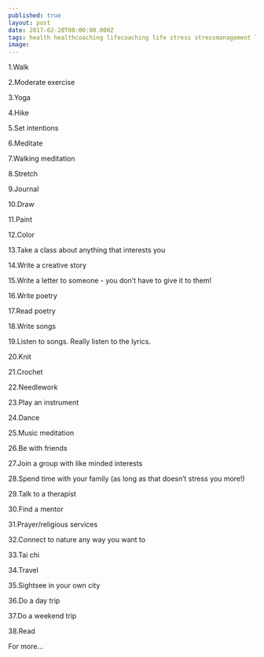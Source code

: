 ```yaml
---
published: true
layout: post
date: 2017-02-20T00:00:00.000Z
tags: health healthcoaching lifecoaching life stress stressmanagement lifestyle coaching food diet nutrition corporatewellness chekcoach chekinstitute goals
image: 
---
```



1.Walk


2.Moderate exercise


3.Yoga


4.Hike


5.Set intentions


6.Meditate


7.Walking meditation


8.Stretch


9.Journal


10.Draw


11.Paint


12.Color


13.Take a class about anything that interests you


14.Write a creative story


15.Write a letter to someone - you don’t have to give it to them!


16.Write poetry


17.Read poetry


18.Write songs


19.Listen to songs. Really listen to the lyrics.


20.Knit 


21.Crochet


22.Needlework


23.Play an instrument


24.Dance


25.Music meditation


26.Be with friends


27.Join a group with like minded interests


28.Spend time with your family (as long as that doesn’t stress you more!)


29.Talk to a therapist


30.Find a mentor


31.Prayer/religious services


32.Connect to nature any way you want to


33.Tai chi


34.Travel


35.Sightsee in your own city


36.Do a day trip


37.Do a weekend trip


38.Read




For more...
